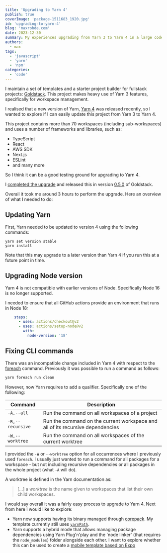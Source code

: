```yaml
---
title: 'Upgrading to Yarn 4'
publish: true
coverImage: 'package-1511683_1920.jpg'
id: 'upgrading-to-yarn-4'
blog: 'maxrohde.com'
date: 2023-12-30
summary: My experiences upgrading from Yarn 3 to Yarn 4 in a large codebase.
authors:
  - max
tags:
  - 'javascript'
  - 'yarn'
  - 'npm'
categories:
  - 'code'
---
```



I maintain a set of templates and a starter project builder for fullstack projects: [Goldstack](https://goldstack.party/). This project makes heavy use of Yarn 3 features, specifically for workspace management.

I realised that a new version of Yarn, [Yarn 4](https://yarnpkg.com/blog/release/4.0) was released recently, so I wanted to explore if I can easily update this project from Yarn 3 to Yarn 4.

This project contains more than 70 workspaces (including sub-workspaces) and uses a number of frameworks and libraries, such as:

- TypeScript
- React
- AWS SDK
- Next.js
- ESLint
- and many more

So I think it can be a good testing ground for upgrading to Yarn 4.

I [completed the upgrade](https://github.com/goldstack/goldstack/pull/349) and released this in version [0.5.0](https://github.com/goldstack/goldstack/releases/tag/v0.5.0) of Goldstack.

Overall it took me around 3 hours to perform the upgrade. Here an overview of what I needed to do:

## Updating Yarn

First, Yarn needed to be updated to version 4 using the following commands:

```
yarn set version stable
yarn install
```

Note that this may upgrade to a later version than Yarn 4 if you run this at a future point in time.

## Upgrading Node version

Yarn 4 is not compatible with earlier versions of Node. Specifically Node 16 is no longer supported.

I needed to ensure that all GitHub actions provide an environment that runs in Node 18:

```yml
    steps:
      - uses: actions/checkout@v2
      - uses: actions/setup-node@v2
        with:
          node-version: '18'
```

## Fixing CLI commands

There was an incompatible change included in Yarn 4 with respect to the [foreach](https://yarnpkg.com/cli/workspaces/foreach) command. Previously it was possible to run a command as follows:

```bash
yarn foreach run clean
```

However, now Yarn requires to add a qualifier. Specifically one of the following:

| Command  | Description  |
|---|---|
|`-A,--all` |Run the command on all workspaces of a project|
|`-R,--recursive` |Run the command on the current workspace and all of its recursive dependencies|
|`-W,--worktree` |Run the command on all workspaces of the current worktree|

I provided the `-W` or `--worktree` option for all occurrences where I previously used `foreach`. I usually just wanted to run a command for all packages for a workspace - but not including recursive dependencies or all packages in the whole project (what `-A` will do).

A worktree is defined in the Yarn documentation as:

> [...] a _worktree_ is the name given to workspaces that list their own child workspaces.

I would say overall it was a fairly easy process to upgrade to Yarn 4. Next from here I would like to explore:

- Yarn now supports having its binary managed through [corepack](https://nodejs.org/dist/latest/docs/api/corepack.html). My template currently still uses [`yarnPath`](https://github.com/goldstack/goldstack/blob/c02bc944b27aaed725db01139e3122e78442b158/.yarnrc.yml#L27).
- Yarn supports a hybrid mode that allows managing package dependencies using Yarn Plug'n'play and the 'node linker' (that requires the `node_modules`) folder alongside each other. I want to explore whether this can be used to create a [mobile template based on Expo](https://github.com/goldstack/goldstack/issues/299)

